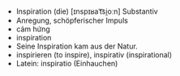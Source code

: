 - Inspiration (die) [ɪnspɪʁaˈt͡si̯oːn] Substantiv
- Anregung, schöpferischer Impuls
- cảm hứng
- inspiration
- Seine Inspiration kam aus der Natur.
- inspirieren (to inspire), inspirativ (inspirational)  
- Latein: inspiratio (Einhauchen)